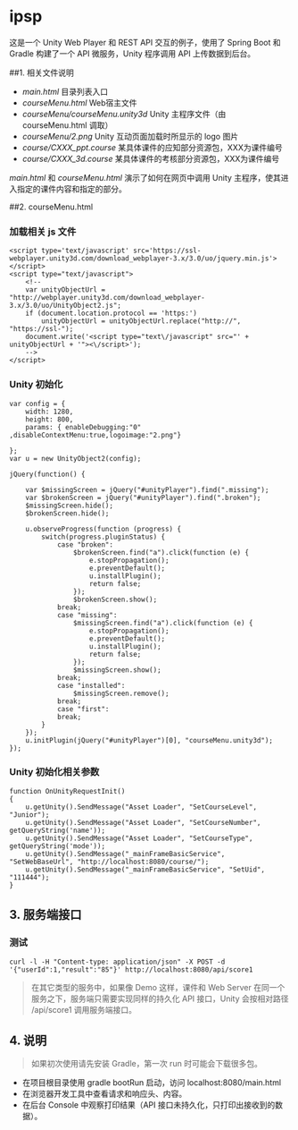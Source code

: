 ipsp
====

这是一个 Unity Web Player 和 REST API 交互的例子，使用了 Spring Boot 和 Gradle 构建了一个 API 微服务，Unity 程序调用 API 上传数据到后台。

##1. 相关文件说明
* *main.html* 目录列表入口
* *courseMenu.html*  Web宿主文件
* *courseMenu/courseMenu.unity3d* Unity 主程序文件（由 courseMenu.html 调取）
* *courseMenu/2.png* Unity 互动页面加载时所显示的 logo 图片
* *course/CXXX_ppt.course* 某具体课件的应知部分资源包，XXX为课件编号
* *course/CXXX_3d.course* 某具体课件的考核部分资源包，XXX为课件编号

*main.html* 和 *courseMenu.html* 演示了如何在网页中调用 Unity 主程序，使其进入指定的课件内容和指定的部分。

##2. courseMenu.html

### 加载相关 js 文件

	<script type='text/javascript' src='https://ssl-webplayer.unity3d.com/download_webplayer-3.x/3.0/uo/jquery.min.js'></script>
	<script type="text/javascript">
		<!--
		var unityObjectUrl = "http://webplayer.unity3d.com/download_webplayer-3.x/3.0/uo/UnityObject2.js";
		if (document.location.protocol == 'https:')
			unityObjectUrl = unityObjectUrl.replace("http://", "https://ssl-");
		document.write('<script type="text\/javascript" src="' + unityObjectUrl + '"><\/script>');
		-->
	</script>
	
### Unity 初始化

	var config = {
		width: 1280,
		height: 800,
		params: { enableDebugging:"0" ,disableContextMenu:true,logoimage:"2.png"}
		
	};
	var u = new UnityObject2(config);

	jQuery(function() {

		var $missingScreen = jQuery("#unityPlayer").find(".missing");
		var $brokenScreen = jQuery("#unityPlayer").find(".broken");
		$missingScreen.hide();
		$brokenScreen.hide();
		
		u.observeProgress(function (progress) {
			switch(progress.pluginStatus) {
				case "broken":
					$brokenScreen.find("a").click(function (e) {
						e.stopPropagation();
						e.preventDefault();
						u.installPlugin();
						return false;
					});
					$brokenScreen.show();
				break;
				case "missing":
					$missingScreen.find("a").click(function (e) {
						e.stopPropagation();
						e.preventDefault();
						u.installPlugin();
						return false;
					});
					$missingScreen.show();
				break;
				case "installed":
					$missingScreen.remove();
				break;
				case "first":
				break;
			}
		});
		u.initPlugin(jQuery("#unityPlayer")[0], "courseMenu.unity3d");
	});
	
### Unity 初始化相关参数

	function OnUnityRequestInit()
	{			    
		u.getUnity().SendMessage("Asset Loader", "SetCourseLevel", "Junior");
		u.getUnity().SendMessage("Asset Loader", "SetCourseNumber", getQueryString('name'));
		u.getUnity().SendMessage("Asset Loader", "SetCourseType", getQueryString('mode'));
		u.getUnity().SendMessage("_mainFrameBasicService", "SetWebBaseUrl", "http://localhost:8080/course/");
        u.getUnity().SendMessage("_mainFrameBasicService", "SetUid", "111444");
	}	
	
## 3. 服务端接口

### 测试

    curl -l -H "Content-type: application/json" -X POST -d '{"userId":1,"result":"85"}' http://localhost:8080/api/score1
    
> 在其它类型的服务中，如果像 Demo 这样，课件和 Web Server 在同一个服务之下，服务端只需要实现同样的持久化 API 接口，Unity 会按相对路径 /api/score1 调用服务端接口。

## 4. 说明
> 如果初次使用请先安装 Gradle，第一次 run 时可能会下载很多包。

* 在项目根目录使用 gradle bootRun 启动，访问 localhost:8080/main.html
* 在浏览器开发工具中查看请求和响应头、内容。
* 在后台 Console 中观察打印结果（API 接口未持久化，只打印出接收到的数据）。